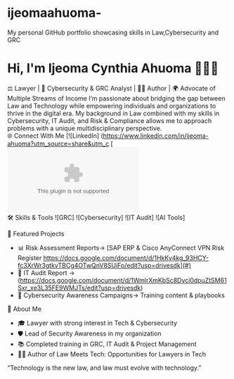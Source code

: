 # ijeomaahuoma-
My personal GitHub portfolio showcasing skills in Law,Cybersecurity and GRC 
# Hi, I'm Ijeoma Cynthia Ahuoma 👩🏽‍💻
⚖️ Lawyer | 🔐 Cybersecurity & GRC Analyst | ✍🏽 Author | 🌍 Advocate of Multiple Streams of Income
I’m passionate about bridging the gap between Law and Technology while empowering individuals and organizations to thrive in the digital era. My background in Law combined with my skills in Cybersecurity, IT Audit, and Risk & Compliance allows me to approach problems with a unique multidisciplinary perspective.  
🌐 Connect With Me
[![LinkedIn] (https://www.linkedin.com/in/ijeoma-ahuoma?utm_source=share&utm_c
[![Email](mailto:ijeomaahuoma@yahoo.com)  
 🛠 Skills & Tools
![GRC]
![Cybersecurity]
![IT Audit]
![AI Tools]

 📂 Featured Projects
- 📊 Risk Assessment Reports→ [SAP ERP & Cisco AnyConnect VPN Risk Register https://docs.google.com/document/d/1HkKy4kg_93HCY-fc3XrWr3gtkvTBCg4OTwQnV8SUiFo/edit?usp=drivesdk](#)  
- 🧾 IT Audit Report →  (https://docs.google.com/document/d/1WmlrXmKbSc8Dvci0dpuZtSM61Sxr_xe3L35FE9WMJTs/edit?usp=drivesdk)
- 🔐 Cybersecurity Awareness Campaigns→ Training content & playbooks  
  
 🌟 About Me
- 🎓 Lawyer with strong interest in Tech & Cybersecurity  
- 🛡️ Lead of Security Awareness in my organization  
- 📚 Completed training in GRC, IT Audit & Project Management  
- ✍🏽 Author of Law Meets Tech: Opportunities for Lawyers in Tech 


 “Technology is the new law, and law must evolve with technology.” 
